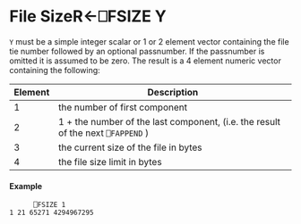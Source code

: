 




<h1 class="heading"><span class="name">File Size</span><span class="command">R←⎕FSIZE Y</span></h1>

`Y` must be a simple integer scalar or 1 or 2 element vector containing the file tie number followed by an optional passnumber.  If the passnumber is omitted it is assumed to be zero.  The result is a 4 element numeric vector containing the following:

| Element | Description |
| --- | ---  |
| 1 | the number of first component |
| 2 | 1 + the number of the last component, (i.e. the result of the next `⎕FAPPEND` ) |
| 3 | the current size of the file in bytes |
| 4 | the file size limit in bytes |

#### Example
```apl
      ⎕FSIZE 1
1 21 65271 4294967295
```



